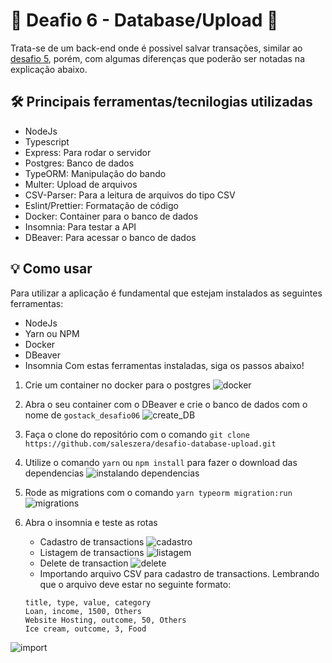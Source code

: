 # 🚀️ Deafio 6 - Database/Upload 🚀️

Trata-se de um back-end onde é possivel salvar transações, similar ao [desafio 5](https://github.com/saleszera/fundamentos-node), porém, com algumas diferenças que poderão ser notadas na explicação abaixo.

## 🛠️ Principais ferramentas/tecnilogias utilizadas
- NodeJs
- Typescript
- Express: Para rodar o servidor
- Postgres: Banco de dados
- TypeORM: Manipulação do bando
- Multer: Upload de arquivos
- CSV-Parser: Para a leitura de arquivos do tipo CSV
- Eslint/Prettier: Formatação de código
- Docker: Container para o banco de dados
- Insomnia: Para testar a API
- DBeaver: Para acessar o banco de dados


## 💡️ Como usar
Para utilizar a aplicação é fundamental que estejam instalados as seguintes ferramentas:
- NodeJs
- Yarn ou NPM
- Docker
- DBeaver
- Insomnia
Com estas ferramentas instaladas, siga os passos abaixo!

1. Crie um container no docker para o postgres
![docker](https://media.giphy.com/media/mfywAOZXm1558QQwfv/giphy.gif)
2. Abra o seu container com o DBeaver e crie o banco de dados com o nome de `gostack_desafio06`
![create_DB](https://media.giphy.com/media/MZyhmLL8QAVhcWNX2L/giphy.gif)
3. Faça o clone do repositório com o comando `git clone https://github.com/saleszera/desafio-database-upload.git`

4. Utilize o comando `yarn` ou `npm install` para fazer o download das dependencias
![instalando dependencias](https://media.giphy.com/media/StTAe8COE7wGiskUAt/giphy.gif)
5. Rode as migrations com o comando `yarn typeorm migration:run`
![migrations](https://media.giphy.com/media/2N5XCE94ySiWrZIGAB/giphy.gif)
6. Abra o insomnia e teste as rotas
   - Cadastro de transactions
![cadastro](https://media.giphy.com/media/mZ6FR182XBlfDZVH98/giphy.gif)
   - Listagem de transactions
![listagem](https://media.giphy.com/media/2yTYm9U77Vvtv6a0zA/giphy.gif)
   - Delete de transaction
![delete](https://media.giphy.com/media/keTbnknKVE0cPanj60/giphy.gif)
   - Importando arquivo CSV para cadastro de transactions. Lembrando que o arquivo deve estar no seguinte formato:
   ```plain-text
   title, type, value, category
   Loan, income, 1500, Others
   Website Hosting, outcome, 50, Others
   Ice cream, outcome, 3, Food
   ```

![import](https://media.giphy.com/media/YgT725lJGwdJxJYYBG/giphy.gif)
